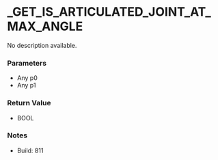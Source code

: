 # _GET_IS_ARTICULATED_JOINT_AT_MAX_ANGLE

No description available.

### Parameters
* Any p0
* Any p1

### Return Value
* BOOL

### Notes
* Build: 811

